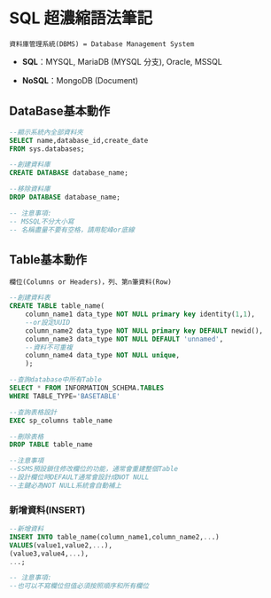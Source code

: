 # SQL 超濃縮語法筆記

`資料庫管理系統(DBMS) = Database Management System`

* **SQL**：MYSQL, MariaDB (MYSQL 分支), Oracle, MSSQL

* **NoSQL**：MongoDB (Document)

## **DataBase基本動作**

```sql
--顯示系統內全部資料夾
SELECT name,database_id,create_date
FROM sys.databases;

--創建資料庫
CREATE DATABASE database_name;

--移除資料庫
DROP DATABASE database_name;

-- 注意事項:
-- MSSQL不分大小寫
-- 名稱盡量不要有空格，請用駝峰or底線
```

## **Table基本動作**

`欄位(Columns or Headers)，列、第n筆資料(Row)`

```sql
--創建資料表
CREATE TABLE table_name(
    column_name1 data_type NOT NULL primary key identity(1,1),
    --or設定UUID
    column_name2 data_type NOT NULL primary key DEFAULT newid(),
    column_name3 data_type NOT NULL DEFAULT 'unnamed',
    --資料不可重複
    column_name4 data_type NOT NULL unique,
    );

--查詢database中所有Table
SELECT * FROM INFORMATION_SCHEMA.TABLES 
WHERE TABLE_TYPE='BASETABLE'

--查詢表格設計
EXEC sp_columns table_name

--刪除表格
DROP TABLE table_name

--注意事項
--SSMS預設鎖住修改欄位的功能，通常會重建整個Table
--設計欄位時DEFAULT通常會設計成NOT NULL
--主鍵必為NOT NULL系統會自動補上
```

### 新增資料(INSERT)

```sql
--新增資料
INSERT INTO table_name(column_name1,column_name2,...)
VALUES(value1,value2,...),
(value3,value4,...),
...;

-- 注意事項:
--也可以不寫欄位但值必須按照順序和所有欄位
```
